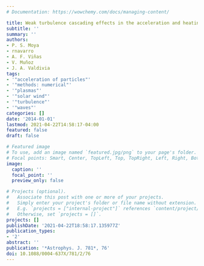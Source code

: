 ```yaml
---
# Documentation: https://wowchemy.com/docs/managing-content/

title: Weak turbulence cascading effects in the acceleration and heating of ions in  the solar wind
subtitle: ''
summary: ''
authors:
- P. S. Moya
- rnavarro
- A. F. Viñas
- V. Muñoz
- J. A. Valdivia
tags:
- '"acceleration of particles"'
- '"methods: numerical"'
- '"plasmas"'
- '"solar wind"'
- '"turbulence"'
- '"waves"'
categories: []
date: '2014-01-01'
lastmod: 2021-04-22T14:58:17-04:00
featured: false
draft: false

# Featured image
# To use, add an image named `featured.jpg/png` to your page's folder.
# Focal points: Smart, Center, TopLeft, Top, TopRight, Left, Right, BottomLeft, Bottom, BottomRight.
image:
  caption: ''
  focal_point: ''
  preview_only: false

# Projects (optional).
#   Associate this post with one or more of your projects.
#   Simply enter your project's folder or file name without extension.
#   E.g. `projects = ["internal-project"]` references `content/project/deep-learning/index.md`.
#   Otherwise, set `projects = []`.
projects: []
publishDate: '2021-04-22T18:58:17.135977Z'
publication_types:
- '2'
abstract: ''
publication: '*Astrophys. J. 781*, 76'
doi: 10.1088/0004-637X/781/2/76
---
```


